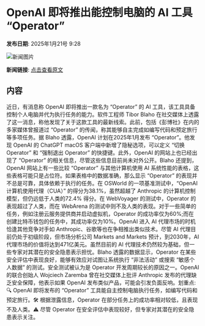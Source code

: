# ​OpenAI 即将推出能控制电脑的 AI 工具 “Operator”

**发布日期**: 2025年1月21号 9:28

![新闻图片](https://upload.chinaz.com/2025/0121/6387304843779006991107348.png)

**新闻链接**: [点击查看原文](https://www.aibase.com/zh/news/14870)

## 内容

近日，有消息称 OpenAI 即将推出一款名为 “Operator” 的 AI 工具，该工具具备控制个人电脑并代为执行任务的能力。软件工程师 Tibor Blaho 在社交媒体上透露了这一消息，称他发现了关于这款工具的最新线索。此前，包括《彭博社》在内的多家媒体曾报道过 “Operator” 的传闻，称其能够自主完成如编写代码和预定旅行等多项任务。据 Blaho 透露，OpenAI 计划在2025年1月发布 “Operator”。他发现 OpenAI 的 ChatGPT macOS 客户端中新增了隐秘选项，可以定义 “切换 Operator” 和 “强制退出 Operator” 的快捷键。此外，OpenAI 的网站上也已经出现了 “Operator” 的相关信息，尽管这些信息目前尚未对外公开。Blaho 还提到，OpenAI 网站上有一些比较 “Operator” 与其他计算机使用 AI 系统性能的表格，这些表格可能只是占位符。如果表格中的数据准确，那么显示 “Operator” 的表现并不总是可靠，具体依赖于执行的任务。在 OSWorld 的一项基准测试中，“OpenAI 计算机使用代理（CUA）” 的得分为38.1%，虽然超越了 Anthropic 的计算机控制模型，但仍远低于人类的72.4% 得分。在 WebVoyager 的测试中，Operator 的表现超过了人类，而在 WebArena 的测试中则不及人类的表现。对于一些简单的任务，例如注册云服务提供商并启动虚拟机，Operator 的成功率仅为60%;而在创建比特币钱包的任务中，其成功率仅为10%。OpenAI 进入 AI 代理市场的时机恰逢其他竞争对手如 Anthropic、谷歌等也在争相推出类似技术。尽管 AI 代理目前仍处于初级阶段，但市场分析公司 Markets and Markets 预计，到2030年，AI 代理市场的价值将达到471亿美元。虽然目前的 AI 代理技术仍然较为基础，但一些专家对其潜在的安全隐患表示担忧。Blaho 透露的数据显示，Operator 在某些安全评估中表现良好，能够有效应对试图让系统执行 “非法活动” 或搜索 “敏感个人数据” 的测试。安全测试被认为是 Operator 开发周期较长的原因之一。OpenAI 的联合创始人 Wojciech Zaremba 曾在社交媒体上批评 Anthropic 发布的代理缺乏安全保障，他表示如果 OpenAI 发布类似产品，可能会引发负面反响。划重点:🔍 OpenAI 即将发布的 “Operator” 工具能自主控制电脑执行任务，如编写代码和预定旅行。🛠️ 根据泄露信息，Operator 在部分任务上的成功率相对较低，且表现不及人类。⚠️ 尽管 Operator 在安全评估中表现较好，但专家对其潜在的安全隐患表示关注。

